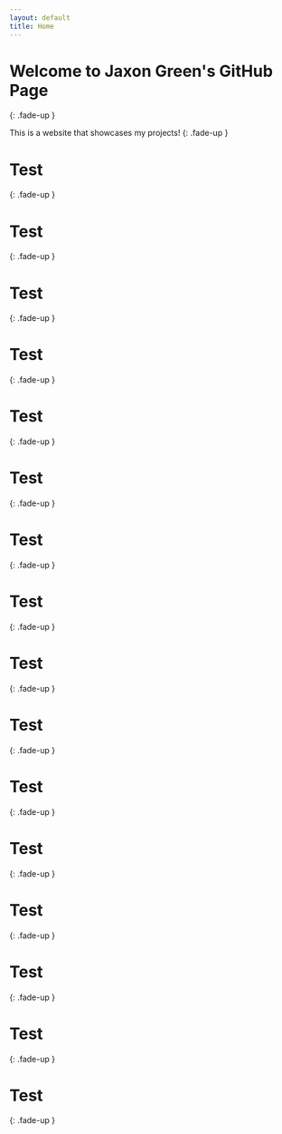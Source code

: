 ```yaml
---
layout: default
title: Home
---
```


# Welcome to Jaxon Green's GitHub Page
{: .fade-up }

This is a website that showcases my projects!
{: .fade-up }

# Test
{: .fade-up }

# Test
{: .fade-up }

# Test
{: .fade-up }

# Test
{: .fade-up }

# Test
{: .fade-up }

# Test
{: .fade-up }

# Test
{: .fade-up }

# Test
{: .fade-up }

# Test
{: .fade-up }

# Test
{: .fade-up }

# Test
{: .fade-up }

# Test
{: .fade-up }

# Test
{: .fade-up }

# Test
{: .fade-up }

# Test
{: .fade-up }

# Test
{: .fade-up }
